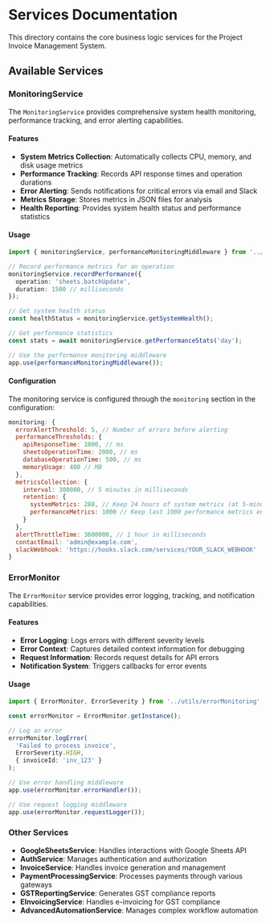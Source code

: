 # Services Documentation

This directory contains the core business logic services for the Project Invoice Management System.

## Available Services

### MonitoringService

The `MonitoringService` provides comprehensive system health monitoring, performance tracking, and error alerting capabilities.

#### Features

- **System Metrics Collection**: Automatically collects CPU, memory, and disk usage metrics
- **Performance Tracking**: Records API response times and operation durations
- **Error Alerting**: Sends notifications for critical errors via email and Slack
- **Metrics Storage**: Stores metrics in JSON files for analysis
- **Health Reporting**: Provides system health status and performance statistics

#### Usage

```typescript
import { monitoringService, performanceMonitoringMiddleware } from '../services/monitoring';

// Record performance metrics for an operation
monitoringService.recordPerformance({
  operation: 'sheets.batchUpdate',
  duration: 1500 // milliseconds
});

// Get system health status
const healthStatus = monitoringService.getSystemHealth();

// Get performance statistics
const stats = await monitoringService.getPerformanceStats('day');

// Use the performance monitoring middleware
app.use(performanceMonitoringMiddleware());
```

#### Configuration

The monitoring service is configured through the `monitoring` section in the configuration:

```javascript
monitoring: {
  errorAlertThreshold: 5, // Number of errors before alerting
  performanceThresholds: {
    apiResponseTime: 1000, // ms
    sheetsOperationTime: 2000, // ms
    databaseOperationTime: 500, // ms
    memoryUsage: 400 // MB
  },
  metricsCollection: {
    interval: 300000, // 5 minutes in milliseconds
    retention: {
      systemMetrics: 288, // Keep 24 hours of system metrics (at 5-minute intervals)
      performanceMetrics: 1000 // Keep last 1000 performance metrics entries
    }
  },
  alertThrottleTime: 3600000, // 1 hour in milliseconds
  contactEmail: 'admin@example.com',
  slackWebhook: 'https://hooks.slack.com/services/YOUR_SLACK_WEBHOOK'
}
```

### ErrorMonitor

The `ErrorMonitor` service provides error logging, tracking, and notification capabilities.

#### Features

- **Error Logging**: Logs errors with different severity levels
- **Error Context**: Captures detailed context information for debugging
- **Request Information**: Records request details for API errors
- **Notification System**: Triggers callbacks for error events

#### Usage

```typescript
import { ErrorMonitor, ErrorSeverity } from '../utils/errorMonitoring';

const errorMonitor = ErrorMonitor.getInstance();

// Log an error
errorMonitor.logError(
  'Failed to process invoice',
  ErrorSeverity.HIGH,
  { invoiceId: 'inv_123' }
);

// Use error handling middleware
app.use(errorMonitor.errorHandler());

// Use request logging middleware
app.use(errorMonitor.requestLogger());
```

### Other Services

- **GoogleSheetsService**: Handles interactions with Google Sheets API
- **AuthService**: Manages authentication and authorization
- **InvoiceService**: Handles invoice generation and management
- **PaymentProcessingService**: Processes payments through various gateways
- **GSTReportingService**: Generates GST compliance reports
- **EInvoicingService**: Handles e-invoicing for GST compliance
- **AdvancedAutomationService**: Manages complex workflow automation